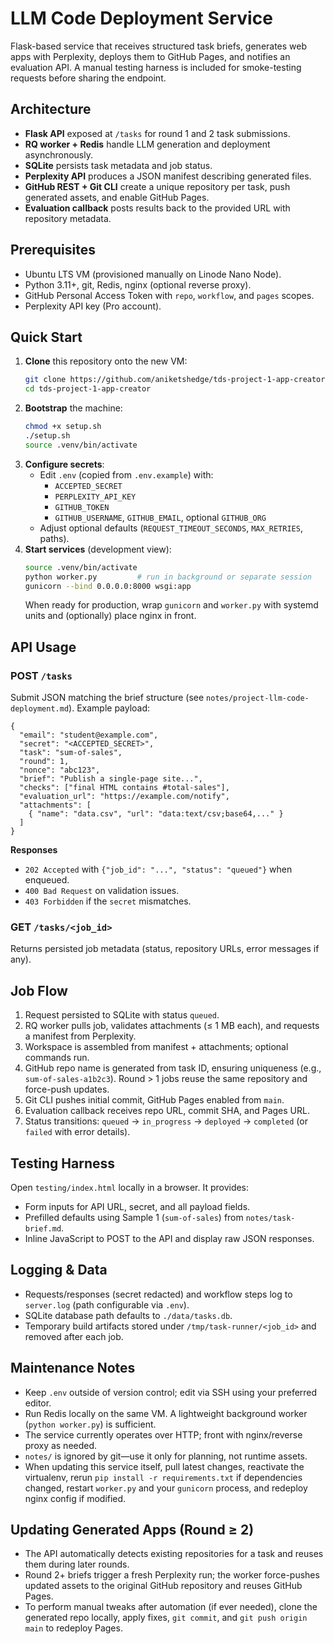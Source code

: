 # LLM Code Deployment Service

Flask-based service that receives structured task briefs, generates web apps with Perplexity, deploys them to GitHub Pages, and notifies an evaluation API. A manual testing harness is included for smoke-testing requests before sharing the endpoint.

## Architecture
- **Flask API** exposed at `/tasks` for round 1 and 2 task submissions.
- **RQ worker + Redis** handle LLM generation and deployment asynchronously.
- **SQLite** persists task metadata and job status.
- **Perplexity API** produces a JSON manifest describing generated files.
- **GitHub REST + Git CLI** create a unique repository per task, push generated assets, and enable GitHub Pages.
- **Evaluation callback** posts results back to the provided URL with repository metadata.

## Prerequisites
- Ubuntu LTS VM (provisioned manually on Linode Nano Node).
- Python 3.11+, git, Redis, nginx (optional reverse proxy).
- GitHub Personal Access Token with `repo`, `workflow`, and `pages` scopes.
- Perplexity API key (Pro account).

## Quick Start
1. **Clone** this repository onto the new VM:
   ```bash
   git clone https://github.com/aniketshedge/tds-project-1-app-creator
   cd tds-project-1-app-creator
   ```
2. **Bootstrap** the machine:
   ```bash
   chmod +x setup.sh
   ./setup.sh
   source .venv/bin/activate
   ```
3. **Configure secrets**:
   - Edit `.env` (copied from `.env.example`) with:
     - `ACCEPTED_SECRET`
     - `PERPLEXITY_API_KEY`
     - `GITHUB_TOKEN`
     - `GITHUB_USERNAME`, `GITHUB_EMAIL`, optional `GITHUB_ORG`
   - Adjust optional defaults (`REQUEST_TIMEOUT_SECONDS`, `MAX_RETRIES`, paths).
4. **Start services** (development view):
   ```bash
   source .venv/bin/activate
   python worker.py         # run in background or separate session
   gunicorn --bind 0.0.0.0:8000 wsgi:app
   ```
   When ready for production, wrap `gunicorn` and `worker.py` with systemd units and (optionally) place nginx in front.

## API Usage
### POST `/tasks`
Submit JSON matching the brief structure (see `notes/project-llm-code-deployment.md`). Example payload:
```jsonc
{
  "email": "student@example.com",
  "secret": "<ACCEPTED_SECRET>",
  "task": "sum-of-sales",
  "round": 1,
  "nonce": "abc123",
  "brief": "Publish a single-page site...",
  "checks": ["final HTML contains #total-sales"],
  "evaluation_url": "https://example.com/notify",
  "attachments": [
    { "name": "data.csv", "url": "data:text/csv;base64,..." }
  ]
}
```

**Responses**
- `202 Accepted` with `{"job_id": "...", "status": "queued"}` when enqueued.
- `400 Bad Request` on validation issues.
- `403 Forbidden` if the `secret` mismatches.

### GET `/tasks/<job_id>`
Returns persisted job metadata (status, repository URLs, error messages if any).

## Job Flow
1. Request persisted to SQLite with status `queued`.
2. RQ worker pulls job, validates attachments (≤ 1 MB each), and requests a manifest from Perplexity.
3. Workspace is assembled from manifest + attachments; optional commands run.
4. GitHub repo name is generated from task ID, ensuring uniqueness (e.g., `sum-of-sales-a1b2c3`). Round > 1 jobs reuse the same repository and force-push updates.
5. Git CLI pushes initial commit, GitHub Pages enabled from `main`.
6. Evaluation callback receives repo URL, commit SHA, and Pages URL.
7. Status transitions: `queued` → `in_progress` → `deployed` → `completed` (or `failed` with error details).

## Testing Harness
Open `testing/index.html` locally in a browser. It provides:
- Form inputs for API URL, secret, and all payload fields.
- Prefilled defaults using Sample 1 (`sum-of-sales`) from `notes/task-brief.md`.
- Inline JavaScript to POST to the API and display raw JSON responses.

## Logging & Data
- Requests/responses (secret redacted) and workflow steps log to `server.log` (path configurable via `.env`).
- SQLite database path defaults to `./data/tasks.db`.
- Temporary build artifacts stored under `/tmp/task-runner/<job_id>` and removed after each job.

## Maintenance Notes
- Keep `.env` outside of version control; edit via SSH using your preferred editor.
- Run Redis locally on the same VM. A lightweight background worker (`python worker.py`) is sufficient.
- The service currently operates over HTTP; front with nginx/reverse proxy as needed.
- `notes/` is ignored by git—use it only for planning, not runtime assets.
- When updating this service itself, pull latest changes, reactivate the virtualenv, rerun `pip install -r requirements.txt` if dependencies changed, restart `worker.py` and your `gunicorn` process, and redeploy nginx config if modified.

## Updating Generated Apps (Round ≥ 2)
- The API automatically detects existing repositories for a task and reuses them during later rounds.
- Round 2+ briefs trigger a fresh Perplexity run; the worker force-pushes updated assets to the original GitHub repository and reuses GitHub Pages.
- To perform manual tweaks after automation (if ever needed), clone the generated repo locally, apply fixes, `git commit`, and `git push origin main` to redeploy Pages.
